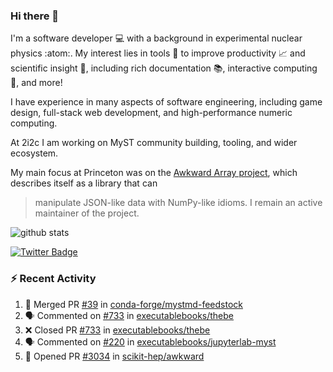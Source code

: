 ### Hi there 👋 

I'm a software developer 💻 with a background in experimental nuclear physics :atom:. My interest lies in tools :wrench: to improve productivity :chart_with_upwards_trend: and scientific insight :telescope:, including rich documentation 📚, interactive computing 🧮, and more! 

I have experience in many aspects of software engineering, including game design, full-stack web development, and high-performance numeric computing. 

At 2i2c I am working on MyST community building, tooling, and wider ecosystem. 

My main focus at Princeton was on the [Awkward Array project](awkward-array.org/), which describes itself as a library that can 
> manipulate JSON-like data with NumPy-like idioms. I remain an active maintainer of the project. 

![github stats](https://github-readme-stats.vercel.app/api?username=agoose77&show_icons=true&hide_rank=true&hide_title=true&bg_color=30,e76445,904e95&text_color=efe3ec&icon_color=efe3ec)
<!--
**agoose77/agoose77** is a ✨ _special_ ✨ repository because its `README.md` (this file) appears on your GitHub profile.

Here are some ideas to get you started:

- 🔭 I’m currently working on ...
- 🌱 I’m currently learning ...
- 👯 I’m looking to collaborate on ...
- 🤔 I’m looking for help with ...
- 💬 Ask me about ...
- 📫 How to reach me: ...
- 😄 Pronouns: ...
- ⚡ Fun fact: ...
-->

[![Twitter Badge](https://img.shields.io/twitter/follow/agoose77?style=flat-square&logo=Twitter&logoColor=white&color=cornflowerblue)](https://twitter.com/agoose77)

### :zap: Recent Activity

<!--START_SECTION:activity-->
1. 🎉 Merged PR [#39](https://github.com/conda-forge/mystmd-feedstock/pull/39) in [conda-forge/mystmd-feedstock](https://github.com/conda-forge/mystmd-feedstock)
2. 🗣 Commented on [#733](https://github.com/executablebooks/thebe/pull/733#issuecomment-1966102032) in [executablebooks/thebe](https://github.com/executablebooks/thebe)
3. ❌ Closed PR [#733](https://github.com/executablebooks/thebe/pull/733) in [executablebooks/thebe](https://github.com/executablebooks/thebe)
4. 🗣 Commented on [#220](https://github.com/executablebooks/jupyterlab-myst/issues/220#issuecomment-1964134021) in [executablebooks/jupyterlab-myst](https://github.com/executablebooks/jupyterlab-myst)
5. 💪 Opened PR [#3034](https://github.com/scikit-hep/awkward/pull/3034) in [scikit-hep/awkward](https://github.com/scikit-hep/awkward)
<!--END_SECTION:activity-->
